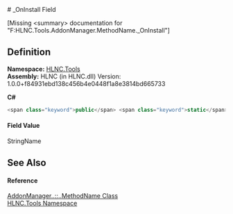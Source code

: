 ﻿<document xml:space="preserve">
<file name="F_HLNC_Tools_AddonManager_MethodName__OnInstall" /># _OnInstall Field<span id="PageHeader"> </span>


\[Missing &lt;summary&gt; documentation for "F:HLNC.Tools.AddonManager.MethodName._OnInstall"\]

<SectionTitle xml:space="preserve">

## Definition
</SectionTitle>**Namespace:** <a href="N_HLNC_Tools">HLNC.Tools</a>  
**Assembly:** HLNC (in HLNC.dll) Version: 1.0.0+f84931ebd138c456b4e0448f1a8e3814bd665733

**C#**
``` C#
<span class="keyword">public</span> <span class="keyword">static</span> <span class="keyword">readonly</span> <span class="identifier">StringName</span> <span class="identifier">_OnInstall</span>
```

<SectionTitle xml:space="preserve">

#### Field Value
</SectionTitle><span class="noLink">StringName</span><SectionTitle xml:space="preserve">

## See Also
<span id="seeAlso"> </span></SectionTitle><SectionTitle xml:space="preserve">

#### Reference
</SectionTitle><a href="T_HLNC_Tools_AddonManager_MethodName">AddonManager<span class="languageSpecificText"><span class="cs">.</span><span class="vb">.</span><span class="cpp">::</span><span class="nu">.</span><span class="fs">.</span></span>MethodName Class</a>  
<a href="N_HLNC_Tools">HLNC.Tools Namespace</a>  
</document>